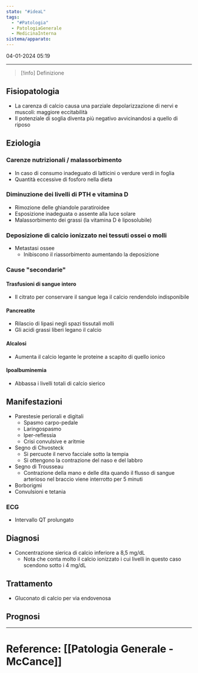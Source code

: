 ```yaml
---
stato: "#ideaL"
tags:
  - "#Patologia"
  - PatologiaGenerale
  - MedicinaInterna
sistema/apparato:
---
```

04-01-2024 05:19

--- 

>[!info] Definizione
>

## Fisiopatologia
- La carenza di calcio causa una parziale depolarizzazione di nervi e muscoli: maggiore eccitabilità
- Il potenziale di soglia diventa più negativo avvicinandosi a quello di riposo
## Eziologia
### Carenze nutrizionali / malassorbimento
- In caso di consumo inadeguato di latticini o verdure verdi in foglia
- Quantità eccessive di fosforo nella dieta 
### Diminuzione dei livelli di PTH e vitamina D
- Rimozione delle ghiandole paratiroidee
- Esposizione inadeguata o assente alla luce solare
- Malassorbimento dei grassi (la vitamina D è liposolubile)
### Deposizione di calcio ionizzato nei tessuti ossei o molli
- Metastasi ossee
	- Inibiscono il riassorbimento aumentando la deposizione
### Cause "secondarie"
#### Trasfusioni di sangue intero
- Il citrato per conservare il sangue lega il calcio rendendolo indisponibile
#### Pancreatite
- Rilascio di lipasi negli spazi tissutali molli
- Gli acidi grassi liberi legano il calcio
#### Alcalosi
- Aumenta il calcio legante le proteine a scapito di quello ionico
#### Ipoalbuminemia
- Abbassa i livelli totali di calcio sierico
## Manifestazioni
- Parestesie periorali e digitali
	- Spasmo carpo-pedale
	- Laringospasmo
	- Iper-reflessia
	- Crisi convulsive e aritmie
- Segno di Chvosteck
	- Si percuote il nervo facciale sotto la tempia
	- Si ottengono la contrazione del naso e del labbro
- Segno di Trousseau
	- Contrazione della mano e delle dita quando il flusso di sangue arterioso nel braccio viene interrotto per 5 minuti
- Borborigmi
- Convulsioni e tetania
### ECG
- Intervallo QT prolungato

## Diagnosi
- Concentrazione sierica di calcio inferiore a 8,5 mg/dL
	- Nota che conta molto il calcio ionizzato i cui livelli in questo caso scendono sotto i 4 mg/dL

## Trattamento
- Gluconato di calcio per via endovenosa

## Prognosi













--- 
# Reference: [[Patologia Generale - McCance]]